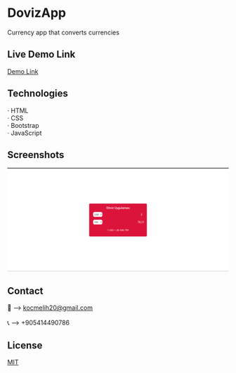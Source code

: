 # DovizApp
 Currency app that converts currencies
 
## Live Demo Link
<a href="https://melihkocc.github.io/DovizApp/">Demo Link</a>

## Technologies
· HTML<br>
· CSS<br>
· Bootstrap<br>
· JavaScript

## Screenshots
![Example screenshot](./images/doviz.png)

## Contact
📧 --> kocmelih20@gmail.com <br><br>
📞 --> +905414490786

## License
[MIT](https://choosealicense.com/licenses/mit/)
